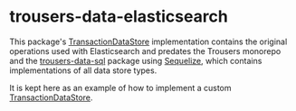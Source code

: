 # trousers-data-elasticsearch

This package's [TransactionDataStore](../trousers-data-interfaces/src/TransactionDataStore.ts)
implementation contains the original operations used with Elasticsearch and
predates the Trousers monorepo and the [trousers-data-sql](../trousers-data-sql)
package using [Sequelize](https://sequelize.org/), which contains implementations of all data store types.

It is kept here as an example of how to implement a custom
[TransactionDataStore](../trousers-data-interfaces/src/TransactionDataStore.ts).
